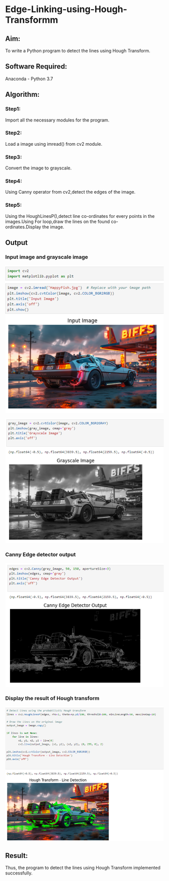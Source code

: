 # Edge-Linking-using-Hough-Transformm
## Aim:
To write a Python program to detect the lines using Hough Transform.

## Software Required:
Anaconda - Python 3.7

## Algorithm:
### Step1:

Import all the necessary modules for the program.
### Step2:

Load a image using imread() from cv2 module.
### Step3:

Convert the image to grayscale.
### Step4:

Using Canny operator from cv2,detect the edges of the image.
### Step5:

Using the HoughLinesP(),detect line co-ordinates for every points in the images.Using For loop,draw the lines on the found co-ordinates.Display the image.
## Output

### Input image and grayscale image

![output](https://raw.githubusercontent.com/Girithickrohan/Edge-Linking-using-Hough-Transformm/refs/heads/main/1.png)

![output](https://raw.githubusercontent.com/Girithickrohan/Edge-Linking-using-Hough-Transformm/refs/heads/main/2.png)

### Canny Edge detector output

![output](https://raw.githubusercontent.com/Girithickrohan/Edge-Linking-using-Hough-Transformm/refs/heads/main/3.png)

### Display the result of Hough transform

![output](https://raw.githubusercontent.com/Girithickrohan/Edge-Linking-using-Hough-Transformm/refs/heads/main/4.png)

## Result:
Thus, the program to detect the lines using Hough Transform implemented successfully.
